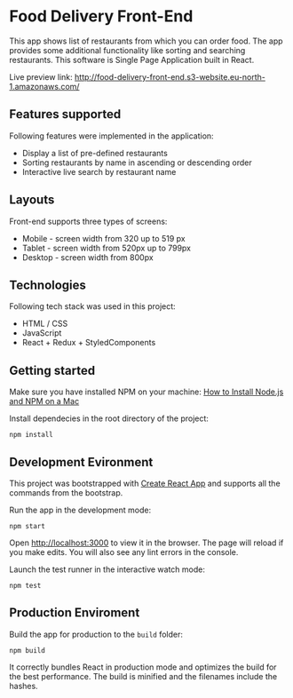 # Food Delivery Front-End
This app shows list of restaurants from which you can order food. The app provides some additional functionality like sorting and searching restaurants. This software is Single Page Application built in React.

Live preview link: http://food-delivery-front-end.s3-website.eu-north-1.amazonaws.com/

[logo]: https://github.com/viktoriiakrokis/food-delivery-front-end/raw/master/screenshots/mobile-screenshot.png

[logo]: https://github.com/viktoriiakrokis/food-delivery-front-end/raw/master/screenshots/desktop-screenshot.png

## Features supported
Following features were implemented in the application:
 * Display a list of pre-defined restaurants
 * Sorting restaurants by name in ascending or descending order
 * Interactive live search by restaurant name

## Layouts
Front-end supports three types of screens:
 * Mobile - screen width from 320 up to 519 px
 * Tablet - screen width from 520px up to 799px
 * Desktop - screen width from 800px

## Technologies
Following tech stack was used in this project:
 * HTML / CSS
 * JavaScript
 * React + Redux + StyledComponents

## Getting started
Make sure you have installed NPM on your machine: [How to Install Node.js and NPM on a Mac](https://blog.teamtreehouse.com/install-node-js-npm-mac)

Install dependecies in the root directory of the project:
```
npm install
```

## Development Evironment
This project was bootstrapped with [Create React App](https://github.com/facebook/create-react-app) and supports all the commands from the bootstrap.

Run the app in the development mode:
```
npm start
```

Open [http://localhost:3000](http://localhost:3000) to view it in the browser. The page will reload if you make edits. You will also see any lint errors in the console.

Launch the test runner in the interactive watch mode:
```
npm test
```

## Production Enviroment
Build the app for production to the `build` folder:
```
npm build
```
It correctly bundles React in production mode and optimizes the build for the best performance. The build is minified and the filenames include the hashes.
